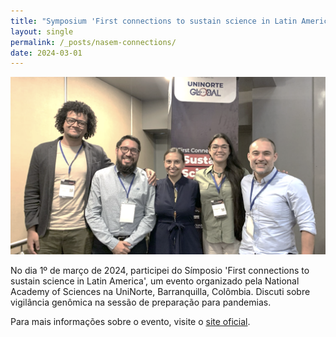 ```yaml
---
title: "Symposium 'First connections to sustain science in Latin America'"
layout: single
permalink: /_posts/nasem-connections/
date: 2024-03-01
---
```


<a href="https://andersonbrito.github.io/_posts/nasem-connections/"><img src="/assets/images/cover-connections.png" width="700"></a>

No dia 1º de março de 2024, participei do Símposio 'First connections to sustain science in Latin America', um evento organizado pela National Academy of Sciences na UniNorte, Barranquilla, Colômbia. Discuti sobre vigilância genômica na sessão de preparação para pandemias.

Para mais informações sobre o evento, visite o [site oficial](https://www.nationalacademies.org/event/02-06-2023/first-connections-to-sustain-science-in-latin-america-symposium).
